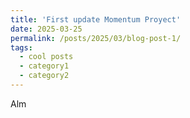 ```yaml
---
title: 'First update Momentum Proyect'
date: 2025-03-25
permalink: /posts/2025/03/blog-post-1/
tags:
  - cool posts
  - category1
  - category2
---
```


Alm

<!-- This is a sample blog post. Lorem ipsum I can't remember the rest of lorem ipsum and don't have an internet connection right now. Testing testing testing this blog post. Blog posts are cool. 

Headings are cool
======

You can have many headings
======

Aren't headings cool?
------ -->